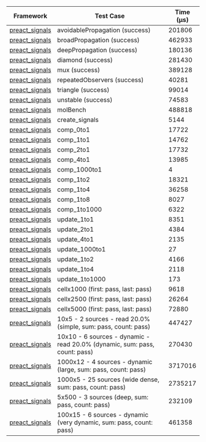 | Framework | Test Case | Time (μs) |
| --- | --- | --- |
| [preact_signals](https://pub.dev/packages/preact_signals) | avoidablePropagation (success) | 201806 |
| [preact_signals](https://pub.dev/packages/preact_signals) | broadPropagation (success) | 462933 |
| [preact_signals](https://pub.dev/packages/preact_signals) | deepPropagation (success) | 180136 |
| [preact_signals](https://pub.dev/packages/preact_signals) | diamond (success) | 281430 |
| [preact_signals](https://pub.dev/packages/preact_signals) | mux (success) | 389128 |
| [preact_signals](https://pub.dev/packages/preact_signals) | repeatedObservers (success) | 40281 |
| [preact_signals](https://pub.dev/packages/preact_signals) | triangle (success) | 99014 |
| [preact_signals](https://pub.dev/packages/preact_signals) | unstable (success) | 74583 |
| [preact_signals](https://pub.dev/packages/preact_signals) | molBench | 488818 |
| [preact_signals](https://pub.dev/packages/preact_signals) | create_signals | 5144 |
| [preact_signals](https://pub.dev/packages/preact_signals) | comp_0to1 | 17722 |
| [preact_signals](https://pub.dev/packages/preact_signals) | comp_1to1 | 14762 |
| [preact_signals](https://pub.dev/packages/preact_signals) | comp_2to1 | 17732 |
| [preact_signals](https://pub.dev/packages/preact_signals) | comp_4to1 | 13985 |
| [preact_signals](https://pub.dev/packages/preact_signals) | comp_1000to1 | 4 |
| [preact_signals](https://pub.dev/packages/preact_signals) | comp_1to2 | 18321 |
| [preact_signals](https://pub.dev/packages/preact_signals) | comp_1to4 | 36258 |
| [preact_signals](https://pub.dev/packages/preact_signals) | comp_1to8 | 8027 |
| [preact_signals](https://pub.dev/packages/preact_signals) | comp_1to1000 | 6322 |
| [preact_signals](https://pub.dev/packages/preact_signals) | update_1to1 | 8351 |
| [preact_signals](https://pub.dev/packages/preact_signals) | update_2to1 | 4384 |
| [preact_signals](https://pub.dev/packages/preact_signals) | update_4to1 | 2135 |
| [preact_signals](https://pub.dev/packages/preact_signals) | update_1000to1 | 27 |
| [preact_signals](https://pub.dev/packages/preact_signals) | update_1to2 | 4166 |
| [preact_signals](https://pub.dev/packages/preact_signals) | update_1to4 | 2118 |
| [preact_signals](https://pub.dev/packages/preact_signals) | update_1to1000 | 173 |
| [preact_signals](https://pub.dev/packages/preact_signals) | cellx1000 (first: pass, last: pass) | 9618 |
| [preact_signals](https://pub.dev/packages/preact_signals) | cellx2500 (first: pass, last: pass) | 26264 |
| [preact_signals](https://pub.dev/packages/preact_signals) | cellx5000 (first: pass, last: pass) | 72880 |
| [preact_signals](https://pub.dev/packages/preact_signals) | 10x5 - 2 sources - read 20.0% (simple, sum: pass, count: pass) | 447427 |
| [preact_signals](https://pub.dev/packages/preact_signals) | 10x10 - 6 sources - dynamic - read 20.0% (dynamic, sum: pass, count: pass) | 270430 |
| [preact_signals](https://pub.dev/packages/preact_signals) | 1000x12 - 4 sources - dynamic (large, sum: pass, count: pass) | 3717016 |
| [preact_signals](https://pub.dev/packages/preact_signals) | 1000x5 - 25 sources (wide dense, sum: pass, count: pass) | 2735217 |
| [preact_signals](https://pub.dev/packages/preact_signals) | 5x500 - 3 sources (deep, sum: pass, count: pass) | 232109 |
| [preact_signals](https://pub.dev/packages/preact_signals) | 100x15 - 6 sources - dynamic (very dynamic, sum: pass, count: pass) | 461358 |
